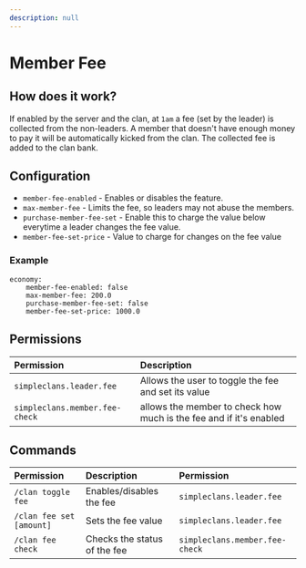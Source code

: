 ```yaml
---
description: null
---
```


# Member Fee

## How does it work?

If enabled by the server and the clan, at `1am` a fee \(set by the leader\) is collected from the non-leaders. A member that doesn't have enough money to pay it will be automatically kicked from the clan. The collected fee is added to the clan bank.

## Configuration

* `member-fee-enabled` - Enables or disables the feature.
* `max-member-fee` - Limits the fee, so leaders may not abuse the members.
* `purchase-member-fee-set` - Enable this to charge the value below everytime a leader changes the fee value.
* `member-fee-set-price` - Value to charge for changes on the fee value

### Example

```text
economy:
    member-fee-enabled: false
    max-member-fee: 200.0
    purchase-member-fee-set: false
    member-fee-set-price: 1000.0
```

## Permissions

| Permission | Description |
| :--- | :--- |
| `simpleclans.leader.fee` | Allows the user to toggle the fee and set its value |
| `simpleclans.member.fee-check` | allows the member to check how much is the fee and if it's enabled |

## Commands

| Permission | Description | Permission |
| :--- | :--- | :--- |
| `/clan toggle fee` | Enables/disables the fee | `simpleclans.leader.fee` |
| `/clan fee set [amount]` | Sets the fee value | `simpleclans.leader.fee` |
| `/clan fee check` | Checks the status of the fee | `simpleclans.member.fee-check` |

